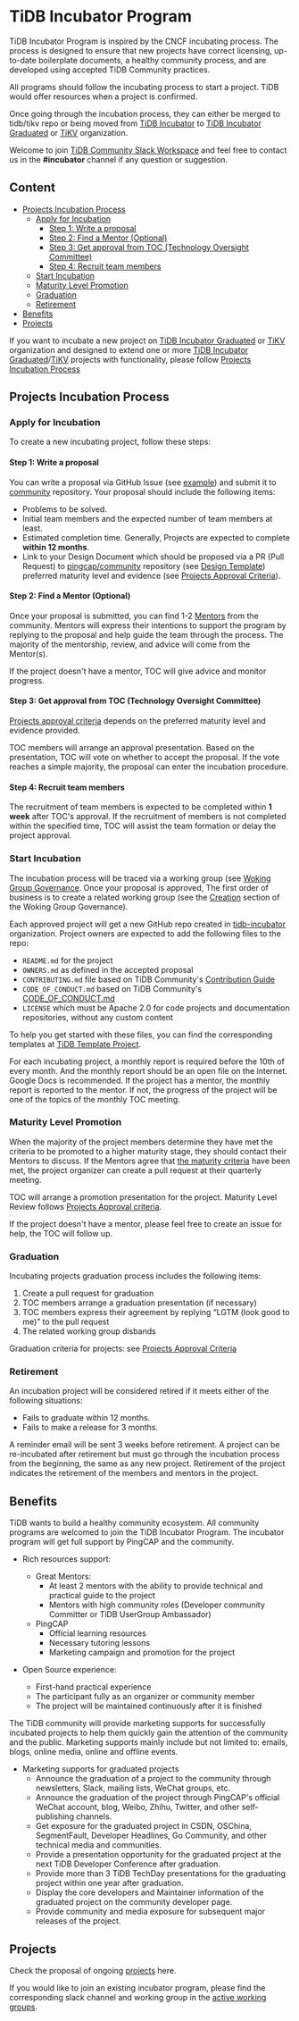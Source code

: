 # TiDB Incubator Program

TiDB Incubator Program is inspired by the CNCF incubating process. The
process is designed to ensure that new projects have correct
licensing, up-to-date boilerplate documents, a healthy community process, and
are developed using accepted TiDB Community practices.

All programs should follow the incubating process to start a project. TiDB
would offer resources when a project is confirmed.

Once going through the incubation process, they can either be merged to
tidb/tikv repo or being moved from [TiDB Incubator](https://github.com/tidb-incubator) to
[TiDB Incubator Graduated](https://github.com/tidb-incubator-graduated) or [TiKV](https://github.com/tikv)
organization.

Welcome to join [TiDB Community Slack Workspace](https://slack.tidb.io)
and feel free to contact us in the **#incubator** channel if any question or suggestion.

## Content

<!-- vim-markdown-toc GFM -->

* [Projects Incubation Process](#projects-incubation-process)
    * [Apply for Incubation](#apply-for-incubation)
        * [Step 1: Write a proposal](#step-1-write-a-proposal)
        * [Step 2: Find a Mentor (Optional)](#step-2-find-a-mentor-optional)
        * [Step 3: Get approval from TOC (Technology Oversight Committee)](#step-3-get-approval-from-toc-technology-oversight-committee)
        * [Step 4: Recruit team members](#step-4-recruit-team-members)
    * [Start Incubation](#start-incubation)
    * [Maturity Level Promotion](#maturity-level-promotion)
    * [Graduation](#graduation)
    * [Retirement](#retirement)
* [Benefits](#benefits)
* [Projects](#projects)

<!-- vim-markdown-toc -->

If you want to incubate a new project on
[TiDB Incubator Graduated](https://github.com/tidb-incubator-graduated) or [TiKV](https://github.com/tikv)
organization and designed to extend one or more
[TiDB Incubator Graduated](https://github.com/tidb-incubator-graduated)/[TiKV](https://github.com/tikv)
projects with functionality, please follow [Projects Incubation Process](#projects-incubation-process)

## Projects Incubation Process

### Apply for Incubation

To create a new incubating project,  follow these steps:

#### Step 1: Write a proposal

You can write a proposal via GitHub Issue (see [example](https://github.com/pingcap/community/issues/81))
and submit it to [community](https://github.com/pingcap/community/) repository.
Your proposal should include the following items:

* Problems to be solved.
* Initial team members and the expected number of team members at least.
* Estimated completion time. Generally, Projects are expected to complete **within 12 months**.
* Link to your Design Document which should be proposed via a PR (Pull Request)
  to [pingcap/community](https://github.com/pingcap/community/) repository
  (see [Design Template](https://github.com/pingcap/tidb/blob/master/docs/design/TEMPLATE.md))
  preferred maturity level and evidence (see [Projects Approval Criteria](./projects-approval-criteria.md)).

#### Step 2: Find a Mentor (Optional)

Once your proposal is submitted, you can find 1-2 [Mentors](./mentor-charter.md) from the community.
Mentors will express their intentions to support the program by replying to 
the proposal and help guide the team through the process. The majority of 
the mentorship, review, and advice will come from the Mentor(s).

If the project doesn't have a mentor, TOC will give advice and monitor progress.

#### Step 3: Get approval from TOC (Technology Oversight Committee)

[Projects approval criteria](./projects-approval-criteria.md) depends on the
preferred maturity level and evidence provided.

TOC members will arrange an approval presentation. Based on the presentation, 
TOC will vote on whether to accept the proposal. If the vote reaches a simple 
majority, the proposal can enter the incubation procedure.

#### Step 4: Recruit team members

The recruitment of team members is expected to be completed within **1 week** 
after TOC's approval. If the recruitment of members is not completed within 
the specified time, TOC will assist the team formation or delay the project 
approval.

### Start Incubation

The incubation process will be traced via a working group (see [Woking Group
Governance](../governance/wg-governance.md). Once your proposal is
approved, The first order of business is to create a related working
group (see the [Creation](../governance/wg-governance.md#creation) section of
the Woking Group Governance).

Each approved project will get a new GitHub repo created in
[tidb-incubator](https://github.com/tidb-incubator) organization. Project
owners are expected to add the following files to the repo:

* `README.md` for the project
* `OWNERS.md` as defined in the accepted proposal
* `CONTRIBUTING.md` file based on TiDB Community's [Contribution Guide](../contributors)
* `CODE_OF_CONDUCT.md` based on TiDB Community's [CODE_OF_CONDUCT.md](../CODE_OF_CONDUCT.md)
* `LICENSE` which must be Apache 2.0 for code projects and documentation repositories, without any custom content

To help you get started with these files, you can find the corresponding
templates at [TiDB Template Project](https://github.com/tidb-incubator/tidb-template-project).

For each incubating project, a monthly report is required before the 10th of every month. And the monthly report should be an open file on the internet. Google Docs is recommended. If the project has a mentor, the monthly report is reported to the mentor. If not, the progress of the project will be one of the topics of the monthly TOC meeting.

### Maturity Level Promotion

When the majority of the project members determine they have met the criteria
to be promoted to a higher maturity stage, they should contact their Mentors to
discuss. If the Mentors agree that [the maturity criteria](./projects-approval-criteria.md)
have been met, the project organizer can create a pull request at their
quarterly meeting.

TOC will arrange a promotion presentation for the project. Maturity Level
Review follows [Projects Approval criteria](./projects-approval-criteria.md).

If the project doesn't have a mentor, please feel free to create an issue for help,
the TOC will follow up.

### Graduation

Incubating projects graduation process includes the following items:

1. Create a pull request for graduation
2. TOC members arrange a graduation presentation (if necessary)
3. TOC members express their agreement by replying “LGTM (look good to me)” to the pull request
4. The related working group disbands

Graduation criteria for projects: see [Projects Approval Criteria](./projects-approval-criteria.md)

### Retirement

An incubation project will be considered retired if it meets either of the
following situations:

* Fails to graduate within 12 months.
* Fails to make a release for 3 months.

A reminder email will be sent 3 weeks before retirement. A project can be
re-incubated after retirement but must go through the incubation process from
the beginning, the same as any new project. Retirement of the project indicates
the retirement of the members and mentors in the project.

## Benefits

TiDB wants to build a healthy community ecosystem. All community programs
are welcomed to join the TiDB Incubator Program. The incubator program will
get full support by PingCAP and the community.

- Rich resources support:
  - Great Mentors:
    - At least 2 mentors with the ability to provide technical and practical guide to the project
    - Mentors with high community roles (Developer community Committer or TiDB UserGroup Ambassador)
  - PingCAP
    - Official learning resources
    - Necessary tutoring lessons
    - Marketing campaign and promotion for the project

- Open Source experience:
  - First-hand practical experience
  - The participant fully as an organizer or community member
  - The project will be maintained continuously after it is finished

The TiDB community will provide marketing supports for successfully incubated projects to help them quickly gain the attention of the community and the public. Marketing supports mainly include but not limited to: emails, blogs, online media, online and offline events.

- Marketing supports for graduated projects
  - Announce the graduation of a project to the community through newsletters, Slack, mailing lists, WeChat groups, etc.
  - Announce the graduation of the project through PingCAP's official WeChat account, blog, Weibo, Zhihu, Twitter, and other self-publishing channels.
  - Get exposure for the graduated project in CSDN, OSChina, SegmentFault, Developer Headlines, Go Community, and other technical media and communities.
  - Provide a presentation opportunity for the graduated project at the next TiDB Developer Conference after graduation.
  - Provide more than 3 TiDB TechDay presentations for the graduating project within one year after graduation.
  - Display the core developers and Maintainer information of the graduated project on the community developer page.
  - Provide community and media exposure for subsequent major releases of the project.

## Projects

Check the proposal of ongoing [projects](https://github.com/pingcap/community/labels/IncubatingProgram%2FProject) here.

If you would like to join an existing incubator program, please find the
corresponding slack channel and working group in the [active working
groups](../working-groups/README.md).
